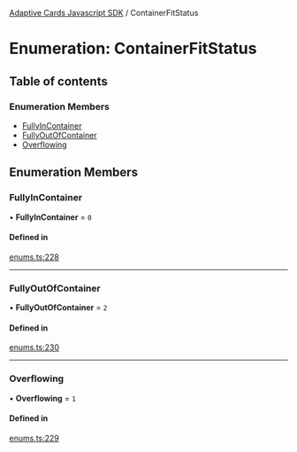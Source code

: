 [Adaptive Cards Javascript SDK](../README.md) / ContainerFitStatus

# Enumeration: ContainerFitStatus

## Table of contents

### Enumeration Members

- [FullyInContainer](ContainerFitStatus.md#fullyincontainer)
- [FullyOutOfContainer](ContainerFitStatus.md#fullyoutofcontainer)
- [Overflowing](ContainerFitStatus.md#overflowing)

## Enumeration Members

### FullyInContainer

• **FullyInContainer** = ``0``

#### Defined in

[enums.ts:228](https://github.com/asseco-see/AdaptiveCards/blob/1f0afdc45/source/nodejs/adaptivecards/src/enums.ts#L228)

___

### FullyOutOfContainer

• **FullyOutOfContainer** = ``2``

#### Defined in

[enums.ts:230](https://github.com/asseco-see/AdaptiveCards/blob/1f0afdc45/source/nodejs/adaptivecards/src/enums.ts#L230)

___

### Overflowing

• **Overflowing** = ``1``

#### Defined in

[enums.ts:229](https://github.com/asseco-see/AdaptiveCards/blob/1f0afdc45/source/nodejs/adaptivecards/src/enums.ts#L229)
